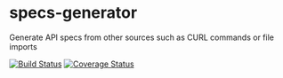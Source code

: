 # specs-generator

Generate API specs from other sources such as CURL commands or file imports

[![Build Status](https://travis-ci.org/opengate-io/specs-generator.svg?branch=master)](https://travis-ci.org/opengate-io/specs-generator) [![Coverage Status](https://coveralls.io/repos/github/opengate-io/specs-generator/badge.svg?branch=master)](https://coveralls.io/github/opengate-io/specs-generator?branch=master)
